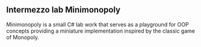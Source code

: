 ## Intermezzo lab Minimonopoly
Minimonopoly is a small C# lab work that serves as a playground for OOP concepts providing a miniature implementation inspired by the classic game of Monopoly.
